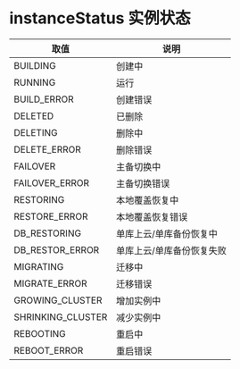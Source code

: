 # instanceStatus 实例状态

|取值|说明|
|-|-|
|BUILDING|创建中|
|RUNNING|运行|
|BUILD_ERROR|创建错误|
|DELETED|已删除|
|DELETING|删除中|
|DELETE_ERROR|删除错误|
|FAILOVER|主备切换中|
|FAILOVER_ERROR|主备切换错误|
|RESTORING|本地覆盖恢复中|
|RESTORE_ERROR|本地覆盖恢复错误|
|DB_RESTORING|单库上云/单库备份恢复中|
|DB_RESTOR_ERROR|单库上云/单库备份恢复失败|
|MIGRATING|迁移中|
|MIGRATE_ERROR|迁移错误|
|GROWING_CLUSTER|增加实例中|
|SHRINKING_CLUSTER|减少实例中|
|REBOOTING|重启中|
|REBOOT_ERROR|重启错误|
